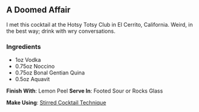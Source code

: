 ## A Doomed Affair

I met this cocktail at the Hotsy Totsy Club in El Cerrito, California. Weird, in the best way; drink with wry conversations.

### Ingredients

* 1oz Vodka
* 0.75oz Noccino
* 0.75oz Bonal Gentian Quina
* 0.5oz Aquavit

**Finish With**: Lemon Peel
**Serve In**: Footed Sour or Rocks Glass

**Make Using**: [Stirred Cocktail Technique](../techniques/combine.markdown)
